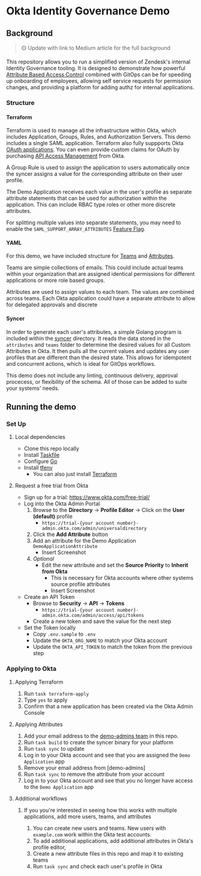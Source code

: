 # Okta Identity Governance Demo

## Background
> :yellow_circle: Update with link to Medium article for the full background

This repository allows you to run a simplified version of Zendesk's internal Identity Governance tooling. It is designed to demonstrate how powerful [Attribute Based Access Control](https://developer.okta.com/books/api-security/authz/attribute-based/) combined with GitOps can be for speeding up onboarding of employees, allowing self service requests for permission changes, and providing a platform for adding authz for internal applications.

### Structure

#### Terraform
Terraform is used to manage all the infrastructure within Okta, which includes Application, Groups, Rules, and Authorization Servers. This demo includes a single SAML application. Terraform also fully suppports Okta [OAuth applications](https://registry.terraform.io/providers/okta/okta/latest/docs/resources/app_oauth). You can even provide custom claims for OAuth by purchasing [API Access Management](https://developer.okta.com/docs/concepts/api-access-management/) from Okta.

A Group Rule is used to assign the application to users automatically once the syncer assigns a value for the corresponding attribute on their user profile.

The Demo Application receives each value in the user's profile as separate attribute statements that can be used for authorization within the application. This can include RBAC type roles or other more discrete attributes.

For splitting multiple values into separate statements, you may need to enable the `SAML_SUPPORT_ARRAY_ATTRIBUTES` [Feature Flag](SAML_SUPPORT_ARRAY_ATTRIBUTES).

#### YAML
For this demo, we have included structure for [Teams](teams/) and [Attributes](attributes/).

Teams are simple collections of emails. This could include actual teams within your organization that are assigned identical permissions for different applications or more role based groups.

Attributes are used to assign values to each team. The values are combined across teams. Each Okta application could have a separate attribute to allow for delegated approvals and discrete 

#### Syncer
In order to generate each user's attributes, a simple Golang program is included within the [syncer](syncer/) directory. It reads the data stored in the `attributes` and `teams` folder to determine the desired values for all Custom Attributes in Okta. It then pulls all the current values and updates any user profiles that are different than the desired state. This allows for idempotent and concurrent actions, which is ideal for GitOps workflows.

This demo does not include any linting, continuous delivery, approval procecess, or flexibility of the schema. All of those can be added to suite your systems' needs.

## Running the demo
### Set Up

1. Local dependencies

    - Clone this repo locally
    - Install [Taskfile](https://taskfile.dev/#/installation)
    - Configure [Go](https://go.dev/doc/install)
    - Install [tfenv](https://github.com/tfutils/tfenv#installation)
        - You can also just install [Terraform](https://learn.hashicorp.com/tutorials/terraform/install-cli)
1. Request a free trial from Okta
    - Sign up for a trial: https://www.okta.com/free-trial/
    - Log into the Okta Admin Portal
        1. Browse to the **Directory** -> **Profile Editor** -> Click on the **User (default)** profile
            - `https://trial-{your account number}-admin.okta.com/admin/universaldirectory`
        1. Click the **Add Attribute** button
        1. Add an attribute for the Demo Application `DemoApplicationAttribute`
            - Insert Screenshot
        1. *Optional* 
            - Edit the new attribute and set the **Source Priority** to **Inherit from Okta**
                - This is necessary for Okta accounts where other systems source profile attributes
                - Insert Screenshot
    - Create an API Token
        - Browse to **Security** -> **API** -> **Tokens**
            - `https://trial-{your account number}-admin.okta.com/admin/access/api/tokens`
        - Create a new token and save the value for the next step
    - Set the Token locally
        - Copy `.env.sample` to `.env`
        - Update the `OKTA_ORG_NAME` to match your Okta account
        - Update the `OKTA_API_TOKEN` to match the token from the previous step

### Applying to Okta
1. Applying Terraform
    1. Run `task terraform-apply`
    1. Type `yes` to apply
    1. Confirm that a new application has been created via the Okta Admin Console

1. Applying Attributes
    1. Add your email address to the [demo-admins team](teams/demo-admins.yaml) in this repo. 
    1. Run `task build` to create the syncer binary for your platform
    1. Run `task sync` to update 
    1. Log in to your Okta account and see that you are assigned the `Demo Application` app
    1. Remove your email address from [demo-admins]
    1. Run `task sync` to remove the attribute from your account
    1. Log in to your Okta account and see that you no longer have access to the `Demo Application` app 

1. Additional workflows
    1. If you you're interested in seeing how this works with multiple applications, add more users, teams, and attributes

        1. You can create new users and teams. New users with `example.com` work within the Okta test accounts.
        1. To add additional applications, add additional attributes in Okta's profile editor, 
        2. Create a new attribute files in this repo and map it to existing teams
        3. Run `task sync` and check each user's profile in Okta